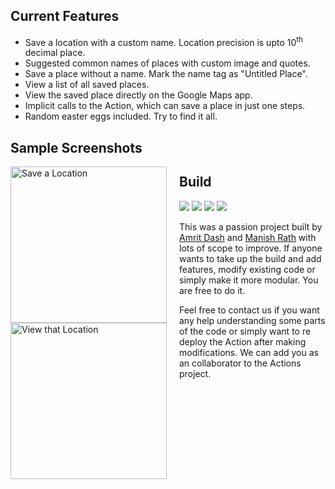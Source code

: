 ## Current Features

- Save a location with a custom name. Location precision is upto 10<sup>th</sup> decimal place.
- Suggested common names of places with custom image and quotes.
- Save a place without a name. Mark the name tag as "Untitled Place".
- View a list of all saved places.
- View the saved place directly on the Google Maps app. 
- Implicit calls to the Action, which can save a place in just one steps.
- Random easter eggs included. Try to find it all.

## Sample Screenshots

<img src="https://i.ibb.co/xmD4Sh6/Picture2.png" alt="Save a Location" style="float: left; margin-right: 20px;" width='250'/> <img src="https://i.ibb.co/Lg8XbJz/Picture1.png" alt="View that Location" style="float: left; margin-right: 20px;" width='250'/>  

## Build

![](https://img.shields.io/badge/collaboration-open-purple)  ![](https://img.shields.io/badge/suggestion-open-purple) ![](https://img.shields.io/badge/build-complete-blue.svg?logo=appveyor) ![](https://img.shields.io/badge/current%20status-not%20under%20developement-red?logo=visual-studio-code)

This was a passion project built by [Amrit Dash](https://about.me/amritdash) and [Manish Rath](https://about.me/manishrath) with lots of scope to improve. If anyone wants to take up the build and add features, modify existing code or simply make it more modular. You are free to do it.  

Feel free to contact us if you want any help understanding some parts of the code or simply want to re deploy the Action after making modifications. We can add you as an collaborator to the Actions project.
